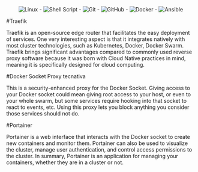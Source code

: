 <div align="center">
<img alt="Linux" src="https://img.shields.io/badge/Linux-FCC624?style=for-the-badge&logo=linux&logoColor=black" /> - <img alt="Shell Script" src="https://img.shields.io/badge/shell_script-%23121011.svg?style=for-the-badge&logo=gnu-bash&logoColor=white"/> - <img alt="Git" src="https://img.shields.io/badge/git-%23F05033.svg?style=for-the-badge&logo=git&logoColor=white"/> - <img alt="GitHub" src="https://img.shields.io/badge/github-%23121011.svg?style=for-the-badge&logo=github&logoColor=white"/> -  <img alt="Docker" src="https://img.shields.io/badge/docker-%230db7ed.svg?style=for-the-badge&logo=docker&logoColor=white"/> - <img alt="Ansible" src="https://img.shields.io/badge/ansible-%231A1918.svg?style=for-the-badge&logo=ansible&logoColor=white"/>
</div>


#Traefik

Traefik is an open-source edge router that facilitates the easy deployment of services. One very interesting aspect is that it integrates natively with most cluster technologies, such as Kubernetes, Docker, Docker Swarm. 
Traefik brings significant advantages compared to commonly used reverse proxy software because it was born with Cloud Native practices in mind, meaning it is specifically designed for cloud computing.

#Docker Socket Proxy tecnativa

This is a security-enhanced proxy for the Docker Socket.
Giving access to your Docker socket could mean giving root access to your host, or even to your whole swarm, but some services require hooking into that socket to react to events, etc. Using this proxy lets you block anything you consider those services should not do.

#Portainer

Portainer is a web interface that interacts with the Docker socket to create new containers and monitor them.
Portainer can also be used to visualize the cluster, manage user authentication, and control access permissions to the cluster.
In summary, Portainer is an application for managing your containers, whether they are in a cluster or not.
